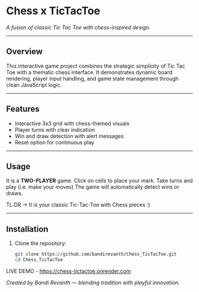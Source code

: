 # Chess x TicTacToe
_A fusion of classic Tic Tac Toe with chess-inspired design._

---

## Overview

This interactive game project combines the strategic simplicity of Tic Tac Toe with a thematic chess interface. It demonstrates dynamic board rendering, player input handling, and game state management through clean JavaScript logic.

---

## Features

- Interactive 3x3 grid with chess-themed visuals
- Player turns with clear indication
- Win and draw detection with alert messages
- Reset option for continuous play

---

## Usage
It is a **TWO-PLAYER** game. Click on cells to place your mark. 
Take turns and play (i.e. make your moves) The game will automatically detect wins or draws.

TL:DR -> It is your classic Tic-Tac-Toe with Chess pieces :)

---

## Installation

1. Clone the repository:
   ```bash
   git clone https://github.com/bandirevanth/Chess_TicTacToe.git
   cd Chess_TicTacToe

LIVE DEMO - https://chess-tictactoe.onrender.com

*Created by Bandi Revanth — blending tradition with playful innovation.*
